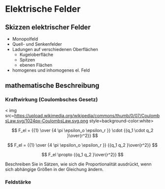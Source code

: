 # Elektrische Felder

## Skizzen elektrischer Felder

* Monopolfeld
* Quell- und Senkenfelder
* Ladungen auf verschiedenen Oberflächen
    * Kugeloberfläche
    * Spitzen
    * ebenen Flächen
* homogenes und inhomogenes el. Feld

## mathematische Beschreibung

### Kraftwirkung (Coulombsches Gesetz)

< img src=https://upload.wikimedia.org/wikipedia/commons/thumb/0/07/CoulombsLaw.svg/1024px-CoulombsLaw.svg.png style=background-color:white>

$$
F_el = {{1} \over {4 \pi \epsilon_o \epsilon_r }} \cdot {{q_1 \cdot q_2 }\over{r^2}}
$$

$$
F_el = {{1} \over {4 \pi \epsilon_o \epsilon_r }} {{q_1 q_2 }\over{r^2}}
$$

$$
F_el \propto  {{q_1 q_2 }\over{r^2}}
$$

Beschreiben Sie in Sätzen, wie sich die Proportionalität ausdrückt, wenn sich abhängige Größen in der Gleichung ändern.

### Feldstärke
